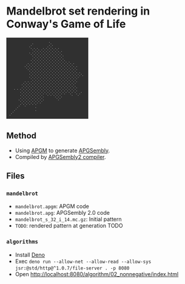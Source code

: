 # Mandelbrot set rendering in Conway's Game of Life

![Mandelbrot set in CGoL](img/img.png)

## Method
- Using [APGM](https://rei1024.github.io/proj/apgm/) to generate [APGSembly](https://conwaylife.com/wiki/APGsembly).
- Compiled by [APGSembly2 compiler](https://conwaylife.com/forums/viewtopic.php?p=199807#p199807).

## Files

### `mandelbrot`
- `mandelbrot.apgm`: APGM code
- `mandelbrot.apg`: APGSembly 2.0 code
- `mandelbrot_s_32_i_14.mc.gz`: Initial pattern
- `TODO`: rendered pattern at generation TODO

### `algorithms`
- Install [Deno](https://docs.deno.com/runtime/)
- Exec `deno run --allow-net --allow-read --allow-sys jsr:@std/http@^1.0.7/file-server . -p 8080`
- Open <http://localhost:8080/algorithm/02_nonnegative/index.html>
